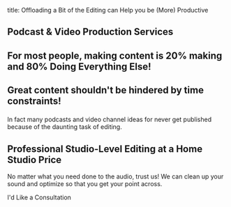 title: Offloading a Bit of the Editing can Help you be (More) Productive

<h2 class="subtitle is-3 has-text-info">
Podcast & Video Production Services
</h2>
  <div class="section">
  <h2 class="subtitle is-4 has-text-info">For most people, making content is 20% making and 80%
  <span class="has-text-weight-semibold">Doing Everything Else!</span>
</h2>

<h2 class="subtitle has-text-grey-dark has-text-weight-bold">
  <p>Great content shouldn't be hindered by time constraints!<p>
</h2>

<p class=''>
In fact many podcasts and video channel ideas for never get published because of the daunting task of editing.
</p>

</div>


<h2 class="subtitle is-4">Professional Studio-Level Editing at a Home Studio
Price</h2>
<p>
No matter what you need done to the audio, trust us! We can clean up your sound
and optimize so that you get your point across.
</p>

<a type="submit" class="button">I'd Like a Consultation</a>

